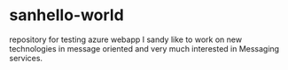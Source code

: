 # sanhello-world
repository for testing azure webapp
I sandy like to work on new technologies in message oriented and very much interested in Messaging services.
